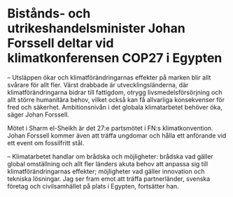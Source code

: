 # Bistånds- och utrikeshandelsminister Johan Forssell deltar vid klimatkonferensen COP27 i Egypten

– Utsläppen ökar och klimatförändringarnas effekter på marken blir allt svårare för allt fler. Värst drabbade är utvecklingsländerna, där klimatförändringarna bidrar till fattigdom, otrygg livsmedelsförsörjning och allt större humanitära behov, vilket också kan få allvarliga konsekvenser för fred och säkerhet. Ambitionsnivån i det globala klimatarbetet behöver öka, säger Johan Forssell.

Mötet i Sharm el-Sheikh är det 27:e partsmötet i FN:s klimatkonvention. Johan Forssell kommer även att träffa ungdomar och hålla ett anförande vid ett event om fossilfritt stål.

– Klimatarbetet handlar om brådska och möjligheter: brådska vad gäller global omställning och allt fler länders akuta behov att anpassa sig till klimatförändringarnas effekter; möjligheter vad gäller innovation och tekniska lösningar. Jag ser fram emot att träffa partnerländer, svenska företag och civilsamhället på plats i Egypten, fortsätter han.
